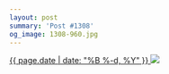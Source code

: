 ```yaml
---
layout: post
summary: 'Post #1308'
og_image: 1308-960.jpg
---
```


<p>
 <time>
  <a href="/1308">
   {{ page.date | date: "%B %-d, %Y" }}
  </a>
 </time>
 <a href="/1308">
  <img data-taken="2/8/2021" sizes="(min-width: 700px) 50vw, calc(100vw - 2rem)" src="{{ site.assets_url }}/1308-480.jpg" srcset="{{ site.assets_url }}/1308-240.jpg 240w, {{ site.assets_url }}/1308-480.jpg 480w, {{ site.assets_url }}/1308-720.jpg 720w, {{ site.assets_url }}/1308-960.jpg 960w"/>
 </a>
</p>
